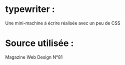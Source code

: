 # typewriter :

Une mini-machine à écrire réalisée avec un peu de CSS

# Source utilisée :

Magazine Web Design N°81